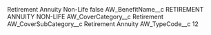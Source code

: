 <?xml version="1.0" encoding="UTF-8"?>
<CustomMetadata xmlns="http://soap.sforce.com/2006/04/metadata" xmlns:xsi="http://www.w3.org/2001/XMLSchema-instance" xmlns:xsd="http://www.w3.org/2001/XMLSchema">
    <label>Retirement Annuity Non-Life</label>
    <protected>false</protected>
    <values>
        <field>AW_BenefitName__c</field>
        <value xsi:type="xsd:string">RETIREMENT ANNUITY NON-LIFE</value>
    </values>
    <values>
        <field>AW_CoverCategory__c</field>
        <value xsi:type="xsd:string">Retirement</value>
    </values>
    <values>
        <field>AW_CoverSubCategory__c</field>
        <value xsi:type="xsd:string">Retirement Annuity</value>
    </values>
    <values>
        <field>AW_TypeCode__c</field>
        <value xsi:type="xsd:string">12</value>
    </values>
</CustomMetadata>
